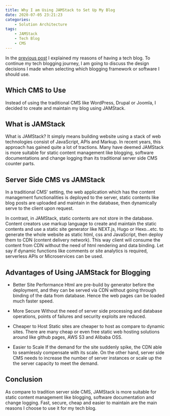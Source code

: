 ```yaml
---
title: Why I am Using JAMStack to Set Up My Blog
date: 2020-07-05 23:21:23
categories:
    - Solution Architecture 
tags: 
    - JAMStack
    - Tech Blog
    - CMS
---
```



In the [previous post](./2020-06-28-Why-I-Started-a-Tech-Blog.html) I explained my reasons of having a tech blog. To continue my tech blogging journey, I am going to discuss the design decisions I made when selecting which blogging framework or software I should use.

## Which CMS to Use
Instead of using the traditional CMS like WordPress, Drupal or Joomla, I decided to create and maintain my blog using JAMStack.

## What is JAMStack
What is JAMStack? It simply means building website using a stack of web technologies consist of JavaScript, APIs and Markup. In recent years, this approach has gained quite a lot of tractions. Many have deemed JAMStack is more suitable for static content management like blogging, software documentations and change logging than its traditional server side CMS counter parts.

## Server Side CMS vs JAMStack
In a traditional CMS' setting, the web application which has the content management functionalities is deployed to the server, static contents like blog posts are uploaded and maintain in the database, then dynamically serve to the client upon request. 

In contrast, in JAMStack, static contents are not store in the database. Content creators use markup language to create and maintain the static contents and use a static site generator like NEXT.js, Hugo or Hexo...etc. to generate the whole website as static html, css and JavaScript, then deploy them to CDN (content delivery network). This way client will consume the content from CDN without the need of html rendering and data binding. Let say if dynamic functions like comments or site analytics is required, serverless APIs or Microservices can be used. 

## Advantages of Using JAMStack for Blogging

* Better Site Performance
Html are pre-build by generator before the deployment, and they can be served via CDN without going through binding of the data from database. Hence the web pages can be loaded much faster speed.

* More Secure
Without the need of server side processing and database operations, points of failures and security exploits are reduced. 

* Cheaper to Host
Static sites are cheaper to host as compare to dynamic sites. There are many cheap or even free static web hosting solutions around like github pages, AWS S3 and Alibaba OSS. 

* Easier to Scale
If the demand for the site suddenly spike, the CDN able to seamlessly compensate with its scale. On the other hand, server side CMS needs to increase the number of server instances or scale up the the server capacity to meet the demand. 

## Conclusion
As compare to tradition server side CMS, JAMStack is more suitable for static content management like blogging, software documentation and change logging. Fast, secure, cheap and easier to maintain are the main reasons I choose to use it for my tech blog. 